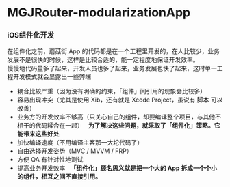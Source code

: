 # MGJRouter-modularizationApp
### iOS组件化开发  
在组件化之前，蘑菇街 App 的代码都是在一个工程里开发的，在人比较少，业务发展不是很快的时候，这样是比较合适的，能一定程度地保证开发效率。  
慢慢地代码量多了起来，开发人员也多了起来，业务发展也快了起来，这时单一工程开发模式就会显露出一些弊端  
- 耦合比较严重（因为没有明确的约束，「组件」间引用的现象会比较多）  
- 容易出现冲突（尤其是使用 Xib，还有就是 Xcode Project，虽说有 脚本 可以改善）  
- 业务方的开发效率不够高（只关心自己的组件，却要编译整个项目，与其他不相干的代码糅合在一起）  
**为了解决这些问题，就采取了「组件化」策略。它能带来这些好处**  
- 加快编译速度（不用编译主客那一大坨代码了）  
- 自由选择开发姿势（MVC / MVVM / FRP）  
- 方便 QA 有针对性地测试  
- 提高业务开发效率  
**「组件化」顾名思义就是把一个大的 App 拆成一个个小的组件，相互之间不直接引用。**  
